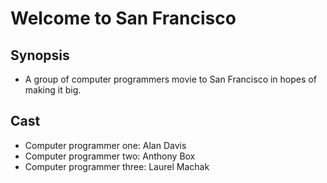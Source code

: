 # Welcome to San Francisco


## Synopsis

- A group of computer programmers movie to San Francisco in hopes of making it big.

## Cast

- Computer programmer one: Alan Davis
- Computer programmer two: Anthony Box
- Computer programmer three: Laurel Machak
